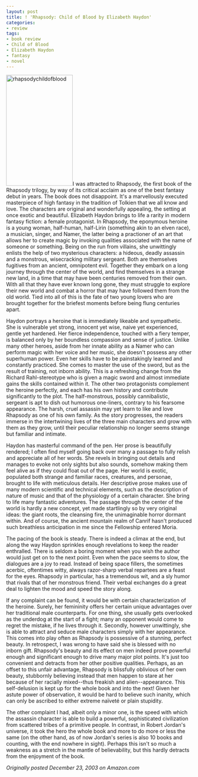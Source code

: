 ```yaml
---
layout: post
title: ! 'Rhapsody: Child of Blood by Elizabeth Haydon'
categories:
- review
tags:
- book review
- Child of Blood
- Elizabeth Haydon
- fantasy
- novel
---
```

<img class="pull-left" title="rhapsodychildofblood" src="http://yentran.isamonkey.org/gallery/images/rhapsodychildofblood-180x300.jpg" width="180" height="300" />I was attracted to Rhapsody, the first book of the Rhapsody trilogy, by way of its critical acclaim as one of the best fantasy debut in years. The book does not disappoint. It's a marvellously executed masterpiece of high fantasy in the tradition of Tolkien that we all know and love. The characters are original and wonderfully appealing, the setting at once exotic and beautiful. Elizabeth Haydon brings to life a rarity in modern fantasy fiction: a female protagonist. In Rhapsody, the eponymous heroine is a young woman, half-human, half-Lirin (something akin to an elven race), a musician, singer, and Namer, the latter being a practioner of an art that allows her to create magic by invoking qualities associated with the name of someone or something. Being on the run from villains, she unwittingly enlists the help of two mysterious characters: a hideous, deadly assassin and a monstrous, wisecracking military sergeant. Both are themselves fugitives from an ancient, omnipotent evil. Together they embark on a long journey through the center of the world, and find themselves in a strange new land, in a time that may have been centuries removed from their own. With all that they have ever known long gone, they must struggle to explore their new world and combat a horror that may have followed them from the old world. Tied into all of this is the fate of two young lovers who are brought together for the briefest moments before being flung centuries apart.

Haydon portrays a heroine that is immediately likeable and sympathetic. She is vulnerable yet strong, innocent yet wise, naive yet experienced, gentle yet hardened. Her fierce independence, touched with a fiery temper, is balanced only by her boundless compassion and sense of justice. Unlike many other heroes, aside from her innate ability as a Namer who can perform magic with her voice and her music, she doesn't possess any other superhuman power. Even her skills have to be painstakingly learned and constantly practiced. She comes to master the use of the sword, but as the result of training, not inborn ability. This is a refreshing change from the Richard Rahl-stereotype who is given a magic sword and almost immediate gains the skills contained within it. The other two protagonists complement the heroine perfectly, and each has his own history and contribute significantly to the plot. The half-monstrous, possibly cannibalistic, sergeant is apt to dish out humorous one-liners, contrary to his fearsome appearance. The harsh, cruel assassin may yet learn to like and love Rhapsody as one of his own family. As the story progresses, the readers immerse in the intertwining lives of the three main characters and grow with them as they grow, until their peculiar relationship no longer seems strange but familiar and intimate.

Haydon has masterful command of the pen. Her prose is beautifully rendered; I often find myself going back over many a passage to fully relish and appreciate all of her words. She revels in bringing out details and manages to evoke not only sights but also sounds, somehow making them feel alive as if they could float out of the page. Her world is exotic, populated both strange and familiar races, creatures, and personae, brought to life with meticulous details. Her descriptive prose makes use of many modern scientific and technical elements, such as the description of nature of music and that of the physiology of a certain character. She bring to life many fantastic adventures. The passage through the center of the world is hardly a new concept, yet made startlingly so by very original ideas: the giant roots, the cleansing fire, the unimaginable horror dormant within. And of course, the ancient mountain realm of Canrif hasn't produced such breathless anticipation in me since the Fellowship entered Moria.

The pacing of the book is steady. There is indeed a climax at the end, but along the way Haydon sprinkles enough revelations to keep the reader enthralled. There is seldom a boring moment when you wish the author would just get on to the next point. Even when the pace seems to slow, the dialogues are a joy to read. Instead of being space fillers, the sometimes acerbic, oftentimes witty, always razor-sharp verbal repartees are a feast for the eyes. Rhapsody in particular, has a tremendous wit, and a sly humor that rivals that of her monstrous friend. Their verbal exchanges do a great deal to lighten the mood and speed the story along.

If any complaint can be found, it would be with certain characterization of the heroine. Surely, her femininity offers her certain unique advantages over her traditional male counterparts. For one thing, she usually gets overlooked as the underdog at the start of a fight; many an opponent would come to regret the mistake, if he lives through it. Secondly, however unwittingly, she is able to attract and seduce male characters simply with her appearance. This comes into play often as Rhapsody is possessive of a stunning, perfect beauty. In retrospect, I was wrong to have said she is blessed with no inborn gift. Rhapsody's beauty and its effect on men indeed prove powerful enough and significant enough to drive many major plot points. It's just too convenient and detracts from her other positive qualities. Perhaps, as an offset to this unfair advantage, Rhapsody is blissfully oblivious of her own beauty, stubbornly believing instead that men happen to stare at her because of her racially mixed--thus freakish and alien--appearance. This self-delusion is kept up for the whole book and into the next! Given her astute power of observation, it would be hard to believe such inanity, which can only be ascribed to either extreme naïveté or plain stupidity.

The other complaint I had, albeit only a minor one, is the speed with which the assassin character is able to build a powerful, sophisticated civilization from scattered tribes of a primitive people. In contrast, in Robert Jordan's universe, it took the hero the whole book and more to do more or less the same (on the other hand, as of now Jordan's series is also 10 books and counting, with the end nowhere in sight). Perhaps this isn't so much a weakness as a stretch in the mantle of believability, but this hardly detracts from the enjoyment of the book.

*Originally posted December 23, 2003 on Amazon.com*
